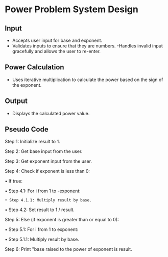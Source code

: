# Power Problem System Design

## Input 
- Accepts user input for base and exponent.
- Validates inputs to ensure that they are numbers.
-Handles invalid input gracefully and allows the user to re-enter.
## Power Calculation
- Uses iterative multiplication to calculate the power based on the sign of the exponent.
## Output
- Displays the calculated power value.

## Pseudo Code
Step 1: Initialize result to 1.

Step 2: Get base input from the user.

Step 3: Get exponent input from the user.

Step 4: Check if exponent is less than 0:

• If true:

  • Step 4.1: For i from 1 to -exponent:

    • Step 4.1.1: Multiply result by base.

  • Step 4.2: Set result to 1 / result.
  
Step 5: Else (if exponent is greater than or equal to 0):

• Step 5.1: For i from 1 to exponent:

  • Step 5.1.1: Multiply result by base.

Step 6: Print "base raised to the power of exponent is result.

